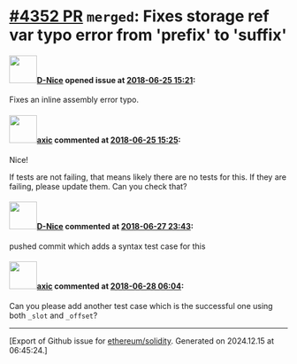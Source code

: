# [\#4352 PR](https://github.com/ethereum/solidity/pull/4352) `merged`: Fixes storage ref var typo error from 'prefix' to 'suffix'

#### <img src="https://avatars.githubusercontent.com/u/2888248?v=4" width="50">[D-Nice](https://github.com/D-Nice) opened issue at [2018-06-25 15:21](https://github.com/ethereum/solidity/pull/4352):

Fixes an inline assembly error typo.

#### <img src="https://avatars.githubusercontent.com/u/20340?v=4" width="50">[axic](https://github.com/axic) commented at [2018-06-25 15:25](https://github.com/ethereum/solidity/pull/4352#issuecomment-399991600):

Nice!

If tests are not failing, that means likely there are no tests for this. If they are failing, please update them. Can you check that?

#### <img src="https://avatars.githubusercontent.com/u/2888248?v=4" width="50">[D-Nice](https://github.com/D-Nice) commented at [2018-06-27 23:43](https://github.com/ethereum/solidity/pull/4352#issuecomment-400864733):

pushed commit which adds a syntax test case for this

#### <img src="https://avatars.githubusercontent.com/u/20340?v=4" width="50">[axic](https://github.com/axic) commented at [2018-06-28 06:04](https://github.com/ethereum/solidity/pull/4352#issuecomment-400920735):

Can you please add another test case which is the successful one using both `_slot` and `_offset`?


-------------------------------------------------------------------------------



[Export of Github issue for [ethereum/solidity](https://github.com/ethereum/solidity). Generated on 2024.12.15 at 06:45:24.]
